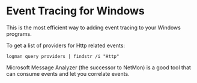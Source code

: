 # Event Tracing for Windows

This is the most efficient way to adding event tracing to your Windows programs. 

To get a list of providers for Http related events:

```
logman query providers | findstr /i "Http"
```

Microsoft Message Analyzer (the successor to NetMon) is a good tool that can consume events and let you correlate events.
